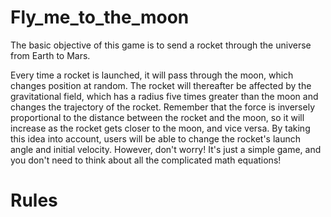 # Fly_me_to_the_moon


The basic objective of this game is to send a rocket through the universe from Earth to Mars.

Every time a rocket is launched, it will pass through the moon, which changes position at random. The rocket will thereafter be affected by the gravitational field, which has a radius five times greater than the moon and changes the trajectory of the rocket. Remember that the force is inversely proportional to the distance between the rocket and the moon, so it will increase as the rocket gets closer to the moon, and vice versa. By taking this idea into account, users will be able to change the rocket's launch angle and initial velocity. However, don't worry! It's just a simple game, and you don't need to think about all the complicated math equations!


# Rules 
